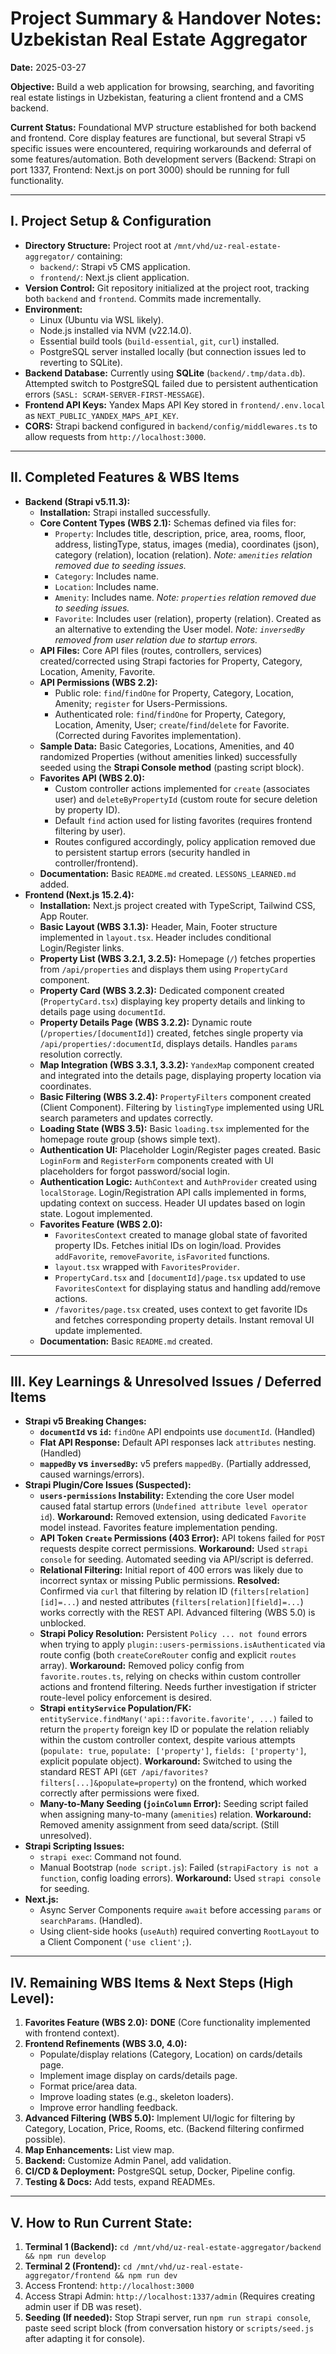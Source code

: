 # Project Summary & Handover Notes: Uzbekistan Real Estate Aggregator

**Date:** 2025-03-27

**Objective:** Build a web application for browsing, searching, and favoriting real estate listings in Uzbekistan, featuring a client frontend and a CMS backend.

**Current Status:** Foundational MVP structure established for both backend and frontend. Core display features are functional, but several Strapi v5 specific issues were encountered, requiring workarounds and deferral of some features/automation. Both development servers (Backend: Strapi on port 1337, Frontend: Next.js on port 3000) should be running for full functionality.

---

## I. Project Setup & Configuration

*   **Directory Structure:** Project root at `/mnt/vhd/uz-real-estate-aggregator/` containing:
    *   `backend/`: Strapi v5 CMS application.
    *   `frontend/`: Next.js client application.
*   **Version Control:** Git repository initialized at the project root, tracking both `backend` and `frontend`. Commits made incrementally.
*   **Environment:**
    *   Linux (Ubuntu via WSL likely).
    *   Node.js installed via NVM (v22.14.0).
    *   Essential build tools (`build-essential`, `git`, `curl`) installed.
    *   PostgreSQL server installed locally (but connection issues led to reverting to SQLite).
*   **Backend Database:** Currently using **SQLite** (`backend/.tmp/data.db`). Attempted switch to PostgreSQL failed due to persistent authentication errors (`SASL: SCRAM-SERVER-FIRST-MESSAGE`).
*   **Frontend API Keys:** Yandex Maps API Key stored in `frontend/.env.local` as `NEXT_PUBLIC_YANDEX_MAPS_API_KEY`.
*   **CORS:** Strapi backend configured in `backend/config/middlewares.ts` to allow requests from `http://localhost:3000`.

---

## II. Completed Features & WBS Items

*   **Backend (Strapi v5.11.3):**
    *   **Installation:** Strapi installed successfully.
    *   **Core Content Types (WBS 2.1):** Schemas defined via files for:
        *   `Property`: Includes title, description, price, area, rooms, floor, address, listingType, status, images (media), coordinates (json), category (relation), location (relation). *Note: `amenities` relation removed due to seeding issues.*
        *   `Category`: Includes name.
        *   `Location`: Includes name.
        *   `Amenity`: Includes name. *Note: `properties` relation removed due to seeding issues.*
        *   `Favorite`: Includes user (relation), property (relation). Created as an alternative to extending the User model. *Note: `inversedBy` removed from user relation due to startup errors.*
    *   **API Files:** Core API files (routes, controllers, services) created/corrected using Strapi factories for Property, Category, Location, Amenity, Favorite.
    *   **API Permissions (WBS 2.2):**
        *   Public role: `find`/`findOne` for Property, Category, Location, Amenity; `register` for Users-Permissions.
        *   Authenticated role: `find`/`findOne` for Property, Category, Location, Amenity, User; `create`/`find`/`delete` for Favorite. (Corrected during Favorites implementation).
    *   **Sample Data:** Basic Categories, Locations, Amenities, and 40 randomized Properties (without amenities linked) successfully seeded using the **Strapi Console method** (pasting script block).
    *   **Favorites API (WBS 2.0):**
        *   Custom controller actions implemented for `create` (associates user) and `deleteByPropertyId` (custom route for secure deletion by property ID).
        *   Default `find` action used for listing favorites (requires frontend filtering by user).
        *   Routes configured accordingly, policy application removed due to persistent startup errors (security handled in controller/frontend).
    *   **Documentation:** Basic `README.md` created. `LESSONS_LEARNED.md` added.
*   **Frontend (Next.js 15.2.4):**
    *   **Installation:** Next.js project created with TypeScript, Tailwind CSS, App Router.
    *   **Basic Layout (WBS 3.1.3):** Header, Main, Footer structure implemented in `layout.tsx`. Header includes conditional Login/Register links.
    *   **Property List (WBS 3.2.1, 3.2.5):** Homepage (`/`) fetches properties from `/api/properties` and displays them using `PropertyCard` component.
    *   **Property Card (WBS 3.2.3):** Dedicated component created (`PropertyCard.tsx`) displaying key property details and linking to details page using `documentId`.
    *   **Property Details Page (WBS 3.2.2):** Dynamic route (`/properties/[documentId]`) created, fetches single property via `/api/properties/:documentId`, displays details. Handles `params` resolution correctly.
    *   **Map Integration (WBS 3.3.1, 3.3.2):** `YandexMap` component created and integrated into the details page, displaying property location via coordinates.
    *   **Basic Filtering (WBS 3.2.4):** `PropertyFilters` component created (Client Component). Filtering by `listingType` implemented using URL search parameters and updates correctly.
    *   **Loading State (WBS 3.5):** Basic `loading.tsx` implemented for the homepage route group (shows simple text).
    *   **Authentication UI:** Placeholder Login/Register pages created. Basic `LoginForm` and `RegisterForm` components created with UI placeholders for forgot password/social login.
    *   **Authentication Logic:** `AuthContext` and `AuthProvider` created using `localStorage`. Login/Registration API calls implemented in forms, updating context on success. Header UI updates based on login state. Logout implemented.
    *   **Favorites Feature (WBS 2.0):**
        *   `FavoritesContext` created to manage global state of favorited property IDs. Fetches initial IDs on login/load. Provides `addFavorite`, `removeFavorite`, `isFavorited` functions.
        *   `layout.tsx` wrapped with `FavoritesProvider`.
        *   `PropertyCard.tsx` and `[documentId]/page.tsx` updated to use `FavoritesContext` for displaying status and handling add/remove actions.
        *   `/favorites/page.tsx` created, uses context to get favorite IDs and fetches corresponding property details. Instant removal UI update implemented.
    *   **Documentation:** Basic `README.md` created.

---

## III. Key Learnings & Unresolved Issues / Deferred Items

*   **Strapi v5 Breaking Changes:**
    *   **`documentId` vs `id`:** `findOne` API endpoints use `documentId`. (Handled)
    *   **Flat API Response:** Default API responses lack `attributes` nesting. (Handled)
    *   **`mappedBy` vs `inversedBy`:** v5 prefers `mappedBy`. (Partially addressed, caused warnings/errors).
*   **Strapi Plugin/Core Issues (Suspected):**
    *   **`users-permissions` Instability:** Extending the core User model caused fatal startup errors (`Undefined attribute level operator id`). **Workaround:** Removed extension, using dedicated `Favorite` model instead. Favorites feature implementation pending.
    *   **API Token `Create` Permissions (403 Error):** API tokens failed for `POST` requests despite correct permissions. **Workaround:** Used `strapi console` for seeding. Automated seeding via API/script is deferred.
    *   **Relational Filtering:** Initial report of 400 errors was likely due to incorrect syntax or missing Public permissions. **Resolved:** Confirmed via `curl` that filtering by relation ID (`filters[relation][id]=...`) and nested attributes (`filters[relation][field]=...`) works correctly with the REST API. Advanced filtering (WBS 5.0) is unblocked.
    *   **Strapi Policy Resolution:** Persistent `Policy ... not found` errors when trying to apply `plugin::users-permissions.isAuthenticated` via route config (both `createCoreRouter` config and explicit `routes` array). **Workaround:** Removed policy config from `favorite.routes.ts`, relying on checks within custom controller actions and frontend filtering. Needs further investigation if stricter route-level policy enforcement is desired.
    *   **Strapi `entityService` Population/FK:** `entityService.findMany('api::favorite.favorite', ...)` failed to return the `property` foreign key ID or populate the relation reliably within the custom controller context, despite various attempts (`populate: true`, `populate: ['property']`, `fields: ['property']`, explicit populate object). **Workaround:** Switched to using the standard REST API (`GET /api/favorites?filters[...]&populate=property`) on the frontend, which worked correctly after permissions were fixed.
    *   **Many-to-Many Seeding (`joinColumn` Error):** Seeding script failed when assigning many-to-many (`amenities`) relation. **Workaround:** Removed amenity assignment from seed data/script. (Still unresolved).
*   **Strapi Scripting Issues:**
    *   `strapi exec`: Command not found.
    *   Manual Bootstrap (`node script.js`): Failed (`strapiFactory is not a function`, config loading errors). **Workaround:** Used `strapi console` for seeding.
*   **Next.js:**
    *   Async Server Components require `await` before accessing `params` or `searchParams`. (Handled).
    *   Using client-side hooks (`useAuth`) required converting `RootLayout` to a Client Component (`'use client';`).

---

## IV. Remaining WBS Items & Next Steps (High Level):

1.  **Favorites Feature (WBS 2.0):** **DONE** (Core functionality implemented with frontend context).
2.  **Frontend Refinements (WBS 3.0, 4.0):**
    *   Populate/display relations (Category, Location) on cards/details page.
    *   Implement image display on cards/details page.
    *   Format price/area data.
    *   Improve loading states (e.g., skeleton loaders).
    *   Improve error handling feedback.
3.  **Advanced Filtering (WBS 5.0):** Implement UI/logic for filtering by Category, Location, Price, Rooms, etc. (Backend filtering confirmed possible).
4.  **Map Enhancements:** List view map.
5.  **Backend:** Customize Admin Panel, add validation.
6.  **CI/CD & Deployment:** PostgreSQL setup, Docker, Pipeline config.
7.  **Testing & Docs:** Add tests, expand READMEs.

---

## V. How to Run Current State:

1.  **Terminal 1 (Backend):** `cd /mnt/vhd/uz-real-estate-aggregator/backend && npm run develop`
2.  **Terminal 2 (Frontend):** `cd /mnt/vhd/uz-real-estate-aggregator/frontend && npm run dev`
3.  Access Frontend: `http://localhost:3000`
4.  Access Strapi Admin: `http://localhost:1337/admin` (Requires creating admin user if DB was reset).
5.  **Seeding (If needed):** Stop Strapi server, run `npm run strapi console`, paste seed script block (from conversation history or `scripts/seed.js` after adapting it for console).
